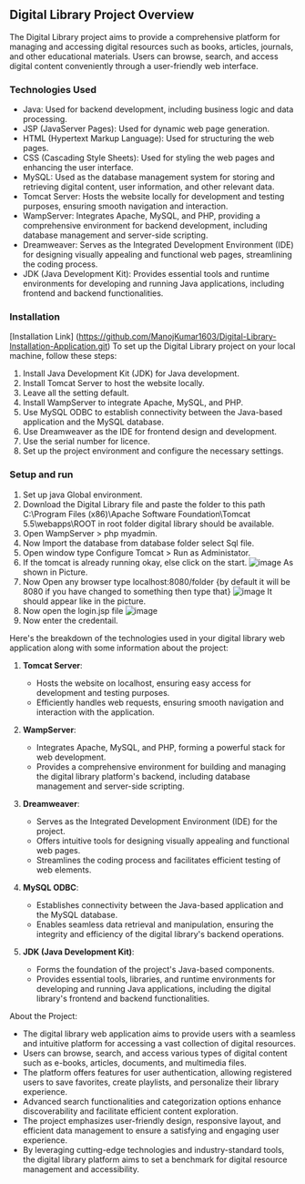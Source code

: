 ## Digital Library Project Overview

The Digital Library project aims to provide a comprehensive platform for managing and accessing digital resources such as books, articles, journals, and other educational materials. Users can browse, search, and access digital content conveniently through a user-friendly web interface.

### Technologies Used

- Java: Used for backend development, including business logic and data processing.
- JSP (JavaServer Pages): Used for dynamic web page generation.
- HTML (Hypertext Markup Language): Used for structuring the web pages.
- CSS (Cascading Style Sheets): Used for styling the web pages and enhancing the user interface.
- MySQL: Used as the database management system for storing and retrieving digital content, user information, and other relevant data.
- Tomcat Server: Hosts the website locally for development and testing purposes, ensuring smooth navigation and interaction.
- WampServer: Integrates Apache, MySQL, and PHP, providing a comprehensive environment for backend development, including database management and server-side scripting.
- Dreamweaver: Serves as the Integrated Development Environment (IDE) for designing visually appealing and functional web pages, streamlining the coding process.
- JDK (Java Development Kit): Provides essential tools and runtime environments for developing and running Java applications, including frontend and backend functionalities.

### Installation 
 [Installation Link] (https://github.com/ManojKumar1603/Digital-Library-Installation-Application.git)
To set up the Digital Library project on your local machine, follow these steps:

1. Install Java Development Kit (JDK) for Java development.
2. Install Tomcat Server to host the website locally.
3. Leave all the setting default.
4. Install WampServer to integrate Apache, MySQL, and PHP.
5. Use MySQL ODBC to establish connectivity between the Java-based application and the MySQL database.
6. Use Dreamweaver as the IDE for frontend design and development.
7. Use the serial number for licence.
8. Set up the project environment and configure the necessary settings.

### Setup and run
1. Set up java Global environment.
2. Download the Digital Library file and paste the folder to this path C:\Program Files (x86)\Apache Software Foundation\Tomcat 5.5\webapps\ROOT in root folder digital library should be available.
3. Open WampServer > php myadmin.
4. Now Import the database from database folder select Sql file.
5. Open window type Configure Tomcat > Run as Administator.
6. If the tomcat is already running okay, else click on the start. ![image](https://github.com/ManojKumar1603/Digital-Library-/assets/122170545/7934b205-6939-4ab8-a0c5-efd651093380) As shown in Picture.
7. Now Open any browser type localhost:8080/folder {by default it will be 8080 if you have changed to something then type that} ![image](https://github.com/ManojKumar1603/Digital-Library-/assets/122170545/25601582-8b55-42dc-83cf-f75a4c509f36) It should appear like in the picture.
8. Now open the login.jsp file ![image](https://github.com/ManojKumar1603/Digital-Library-/assets/122170545/f15f7380-ea67-4f4c-8316-77a339529920)
9. Now enter the credentail.




Here's the breakdown of the technologies used in your digital library web application along with some information about the project:

1. **Tomcat Server**: 
   - Hosts the website on localhost, ensuring easy access for development and testing purposes.
   - Efficiently handles web requests, ensuring smooth navigation and interaction with the application.

2. **WampServer**:
   - Integrates Apache, MySQL, and PHP, forming a powerful stack for web development.
   - Provides a comprehensive environment for building and managing the digital library platform's backend, including database management and server-side scripting.

3. **Dreamweaver**:
   - Serves as the Integrated Development Environment (IDE) for the project.
   - Offers intuitive tools for designing visually appealing and functional web pages.
   - Streamlines the coding process and facilitates efficient testing of web elements.

4. **MySQL ODBC**:
   - Establishes connectivity between the Java-based application and the MySQL database.
   - Enables seamless data retrieval and manipulation, ensuring the integrity and efficiency of the digital library's backend operations.

5. **JDK (Java Development Kit)**:
   - Forms the foundation of the project's Java-based components.
   - Provides essential tools, libraries, and runtime environments for developing and running Java applications, including the digital library's frontend and backend functionalities.

About the Project:
   - The digital library web application aims to provide users with a seamless and intuitive platform for accessing a vast collection of digital resources.
   - Users can browse, search, and access various types of digital content such as e-books, articles, documents, and multimedia files.
   - The platform offers features for user authentication, allowing registered users to save favorites, create playlists, and personalize their library experience.
   - Advanced search functionalities and categorization options enhance discoverability and facilitate efficient content exploration.
   - The project emphasizes user-friendly design, responsive layout, and efficient data management to ensure a satisfying and engaging user experience.
   - By leveraging cutting-edge technologies and industry-standard tools, the digital library platform aims to set a benchmark for digital resource management and accessibility.
